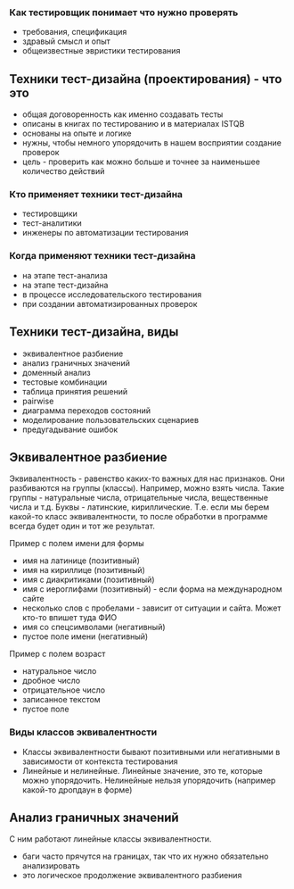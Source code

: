 ### Как тестировщик понимает что нужно проверять
- требования, спецификация
- здравый смысл и опыт
- общеизвестные эвристики тестирования

## Техники тест-дизайна (проектирования) - что это
- общая договоренность как именно создавать тесты
- описаны в книгах по тестированию и в материалах ISTQB
- основаны на опыте и логике
- нужны, чтобы немного упорядочить в нашем восприятии создание проверок
- цель - проверить как можно больше и точнее за наименьшее количество действий

### Кто применяет техники тест-дизайна
- тестировщики
- тест-аналитики
- инженеры по автоматизации тестирования

### Когда применяют техники тест-дизайна
- на этапе тест-анализа
- на этапе тест-дизайна
- в процессе исследовательского тестирования
- при создании автоматизированных проверок

## Техники тест-дизайна, виды
- эквивалентное разбиение
- анализ граничных значений
- доменный анализ
- тестовые комбинации
- таблица принятия решений
- pairwise
- диаграмма переходов состояний
- моделирование пользовательских сценариев
- предугадывание ошибок

## Эквивалентное разбиение
Эквивалентность - равенство каких-то важных для нас признаков. Они разбиваются на группы (классы). Например, можно взять числа. Такие группы - натуральные числа, отрицательные числа, вещественные числа и т.д. Буквы - латинские, кириллические. Т.е. если мы берем какой-то класс эквивалентности, то после обработки в программе всегда будет один и тот же результат.

Пример с полем имени для формы
- имя на латинице (позитивный)
- имя на кириллице (позитивный)
- имя с диакритиками (позитивный)
- имя с иероглифами (позитивный) - если форма на международном сайте
- несколько слов с пробелами - зависит от ситуации и сайта. Может кто-то впишет туда ФИО
- имя со спецсимволами (негативный)
- пустое поле имени (негативный)

Пример с полем возраст
- натуральное число
- дробное число
- отрицательное число
- записанное текстом
- пустое поле

### Виды классов эквивалентности
- Классы эквивалентности бывают позитивными или негативными в зависимости от контекста тестирования
- Линейные и нелинейные. Линейные значение, это те, которые можно упорядочить. Нелинейные нельзя упорядочить (например какой-то дропдаун в форме)

## Анализ граничных значений
С ним работают линейные классы эквивалентности.

- баги часто прячутся на границах, так что их нужно обязательно анализировать
- это логическое продолжение эквивалентного разбиения
  


